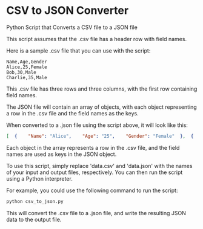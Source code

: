# CSV to JSON Converter
Python Script that Converts a CSV file to a JSON file

This script assumes that the .csv file has a header row with field names. 

Here is a sample .csv file that you can use with the script:

    Name,Age,Gender
    Alice,25,Female
    Bob,30,Male
    Charlie,35,Male

This .csv file has three rows and three columns, with the first row containing field names.

The JSON file will contain an array of objects, with each object representing a row in the .csv file and the field names as the keys.

 When converted to a .json file using the script above, it will look like this:

```json
[  {    "Name": "Alice",    "Age": "25",    "Gender": "Female"  },  {    "Name": "Bob",    "Age": "30",    "Gender": "Male"  },  {    "Name": "Charlie",    "Age": "35",    "Gender": "Male"  }]
```
Each object in the array represents a row in the .csv file, and the field names are used as keys in the JSON object.

To use this script, simply replace 'data.csv' and 'data.json' with the names of your input and output files, respectively. You can then run the script using a Python interpreter.

For example, you could use the following command to run the script:
```python
python csv_to_json.py
```
This will convert the .csv file to a .json file, and write the resulting JSON data to the output file.
